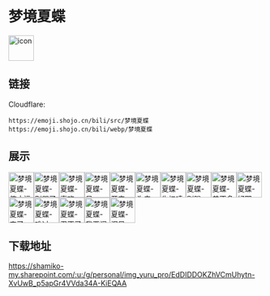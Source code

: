 # 梦境夏蝶
<img src="https://emoji.shojo.cn/bili/src/梦境夏蝶/icon.png" width="50" height="50" alt="icon">

## 链接
Cloudflare:
```
https://emoji.shojo.cn/bili/src/梦境夏蝶
https://emoji.shojo.cn/bili/webp/梦境夏蝶
```
## 展示
<img src="https://emoji.shojo.cn/bili/src/梦境夏蝶/梦境夏蝶-停止运行.png" width="50" height="50" alt="梦境夏蝶-停止运行"><img src="https://emoji.shojo.cn/bili/src/梦境夏蝶/梦境夏蝶-别骂了.png" width="50" height="50" alt="梦境夏蝶-别骂了"><img src="https://emoji.shojo.cn/bili/src/梦境夏蝶/梦境夏蝶-喜欢.png" width="50" height="50" alt="梦境夏蝶-喜欢"><img src="https://emoji.shojo.cn/bili/src/梦境夏蝶/梦境夏蝶-呆.png" width="50" height="50" alt="梦境夏蝶-呆"><img src="https://emoji.shojo.cn/bili/src/梦境夏蝶/梦境夏蝶-开门.png" width="50" height="50" alt="梦境夏蝶-开门"><img src="https://emoji.shojo.cn/bili/src/梦境夏蝶/梦境夏蝶-头疼.png" width="50" height="50" alt="梦境夏蝶-头疼"><img src="https://emoji.shojo.cn/bili/src/梦境夏蝶/梦境夏蝶-失忆喷雾.png" width="50" height="50" alt="梦境夏蝶-失忆喷雾"><img src="https://emoji.shojo.cn/bili/src/梦境夏蝶/梦境夏蝶-别蹭.png" width="50" height="50" alt="梦境夏蝶-别蹭"><img src="https://emoji.shojo.cn/bili/src/梦境夏蝶/梦境夏蝶-差不多得了.png" width="50" height="50" alt="梦境夏蝶-差不多得了"><img src="https://emoji.shojo.cn/bili/src/梦境夏蝶/梦境夏蝶-好耶.png" width="50" height="50" alt="梦境夏蝶-好耶"><img src="https://emoji.shojo.cn/bili/src/梦境夏蝶/梦境夏蝶-来了.png" width="50" height="50" alt="梦境夏蝶-来了"><img src="https://emoji.shojo.cn/bili/src/梦境夏蝶/梦境夏蝶-难过.png" width="50" height="50" alt="梦境夏蝶-难过"><img src="https://emoji.shojo.cn/bili/src/梦境夏蝶/梦境夏蝶-忍不了.png" width="50" height="50" alt="梦境夏蝶-忍不了"><img src="https://emoji.shojo.cn/bili/src/梦境夏蝶/梦境夏蝶-我要闹了.png" width="50" height="50" alt="梦境夏蝶-我要闹了"><img src="https://emoji.shojo.cn/bili/src/梦境夏蝶/梦境夏蝶-泪目.png" width="50" height="50" alt="梦境夏蝶-泪目">

## 下载地址

https://shamiko-my.sharepoint.com/:u:/g/personal/img_yuru_pro/EdDIDDOKZhVCmUhytn-XvUwB_p5apGr4VVda34A-KiEQAA